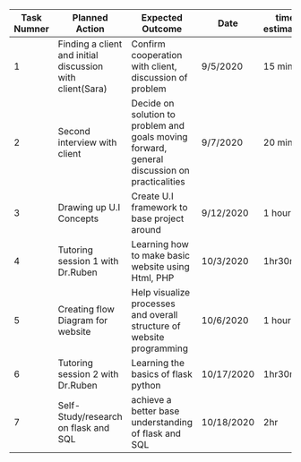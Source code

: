 
|Task Numner| Planned Action | Expected Outcome | Date | time estimated | Criteria |
|-----------|---------------|----------------|--------------|-----------------|--------|
|     1     |Finding a client and initial discussion with client(Sara)|Confirm cooperation with client, discussion of problem|9/5/2020|15 min|A|
|     2     |Second interview with client| Decide on solution to problem and goals moving forward, general discussion on practicalities|9/7/2020|20 min|A|
|     3     |Drawing up U.I Concepts | Create U.I framework to base project around | 9/12/2020 | 1 hour |B|
|     4     |Tutoring session 1 with Dr.Ruben|Learning how to make basic website using Html, PHP|10/3/2020|1hr30min|C|
|     5     |Creating flow Diagram for website | Help visualize processes and overall structure of website programming | 10/6/2020 |1 hour|B|
|     6   |Tutoring session 2 with Dr.Ruben|Learning the basics of flask python|10/17/2020 |1hr30min|C|
|      7    | Self-Study/research on flask and SQL | achieve a better base understanding of flask and SQL | 10/18/2020 | 2hr | C|





